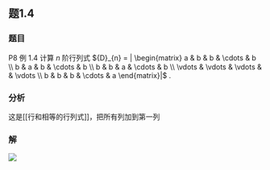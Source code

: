 ## 题1.4
### 题目
P8 例 1.4 计算 $n$ 阶行列式 ${D}_{n} = | \begin{matrix} a & b & b & \cdots & b \\  b & a & b & \cdots & b \\  b & b & a & \cdots & b \\  \vdots & \vdots & \vdots & & \vdots \\  b & b & b & \cdots & a \end{matrix}|$ .
### 分析
这是[[行和相等的行列式]]，把所有列加到第一列
### 解
![](https://img.hwenyi.live/202405241949869.webp)